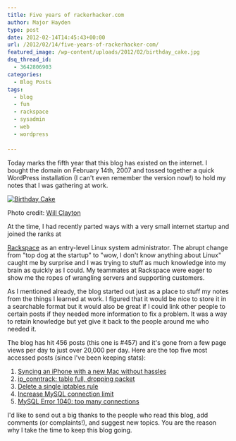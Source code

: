 ```yaml
---
title: Five years of rackerhacker.com
author: Major Hayden
type: post
date: 2012-02-14T14:45:43+00:00
url: /2012/02/14/five-years-of-rackerhacker-com/
featured_image: /wp-content/uploads/2012/02/birthday_cake.jpg
dsq_thread_id:
  - 3642806903
categories:
  - Blog Posts
tags:
  - blog
  - fun
  - rackspace
  - sysadmin
  - web
  - wordpress

---
```

Today marks the fifth year that this blog has existed on the internet. I bought the domain on February 14th, 2007 and tossed together a quick WordPress installation (I can't even remember the version now!) to hold my notes that I was gathering at work.



<div id="attachment_3092" style="width: 310px" class="wp-caption alignright">
  <a href="/wp-content/uploads/2012/02/birthday_cake.jpg"><img src="/wp-content/uploads/2012/02/birthday_cake-300x199.jpg" alt="Birthday Cake" title="Birthday Cake" width="300" height="199" class="size-medium wp-image-3092" srcset="/wp-content/uploads/2012/02/birthday_cake-300x199.jpg 300w, /wp-content/uploads/2012/02/birthday_cake.jpg 1024w" sizes="(max-width: 300px) 100vw, 300px" /></a>

  <p class="wp-caption-text">
    Photo credit: <a href='http://www.flickr.com/photos/spool32/5045502202/'>Will Clayton</a>
  </p>
</div>At the time, I had recently parted ways with a very small internet startup and joined the ranks at

[Rackspace][1] as an entry-level Linux system administrator. The abrupt change from "top dog at the startup" to "wow, I don't know anything about Linux" caught me by surprise and I was trying to stuff as much knowledge into my brain as quickly as I could. My teammates at Rackspace were eager to show me the ropes of wrangling servers and supporting customers.

As I mentioned already, the blog started out just as a place to stuff my notes from the things I learned at work. I figured that it would be nice to store it in a searchable format but it would also be great if I could link other people to certain posts if they needed more information to fix a problem. It was a way to retain knowledge but yet give it back to the people around me who needed it.

The blog has hit 456 posts (this one is #457) and it's gone from a few page views per day to just over 20,000 per day. Here are the top five most accessed posts (since I've been keeping stats):

  1. [Syncing an iPhone with a new Mac without hassles][2]
  2. [ip_conntrack: table full, dropping packet][3]
  3. [Delete a single iptables rule][4]
  4. [Increase MySQL connection limit][5]
  5. [MySQL Error 1040: too many connections][6]

I'd like to send out a big thanks to the people who read this blog, add comments (or complaints!), and suggest new topics. You are the reason why I take the time to keep this blog going.

 [1]: http://rackspace.com/
 [2]: /2008/11/02/syncing-an-iphone-with-a-new-mac-without-hassles/
 [3]: /2008/01/24/ip_conntrack-table-full-dropping-packet/
 [4]: /2007/02/09/delete-single-iptables-rules/
 [5]: /2007/01/24/increase-mysql-connection-limit/
 [6]: /2008/06/24/mysql-error-1040-too-many-connections/
